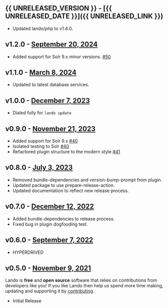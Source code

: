 ## {{ UNRELEASED_VERSION }} - [{{ UNRELEASED_DATE }}]({{ UNRELEASED_LINK }})

  * Updated lando/php to v1.4.0.

## v1.2.0 - [September 20, 2024](https://github.com/lando/solr/releases/tag/v1.2.0)
  * Added support for Solr 9.x minor versions. [#50](https://github.com/lando/solr/issues/50)

## v1.1.0 - [March 8, 2024](https://github.com/lando/solr/releases/tag/v1.1.0)
  * Updated to latest database services.

## v1.0.0 - [December 7, 2023](https://github.com/lando/solr/releases/tag/v1.0.0)

  * Dialed fully for `lando update`

## v0.9.0 - [November 21, 2023](https://github.com/lando/solr/releases/tag/v0.9.0)

  * Added support for Solr 9.x [#40](https://github.com/lando/solr/pull/40)
  * Isolated testing to Solr [#40](https://github.com/lando/solr/pull/40)
  * Refactored plugin structure to the modern style [#41](https://github.com/lando/solr/pull/41)

## v0.8.0 - [July 3, 2023](https://github.com/lando/solr/releases/tag/v0.8.0)

  * Removed bundle-dependencies and version-bump-prompt from plugin.
  * Updated package to use prepare-release-action.
  * Updated documentation to reflect new release process.

## v0.7.0 - [December 12, 2022](https://github.com/lando/solr/releases/tag/v0.7.0)

  * Added bundle-dependencies to release process.
  * Fixed bug in plugin dogfooding test.

## v0.6.0 - [September 7, 2022](https://github.com/lando/solr/releases/tag/v0.6.0)

  * HYPERDRIVED

## v0.5.0 - [November 9, 2021](https://github.com/lando/solr/releases/tag/v0.5.0)

  Lando is **free** and **open source** software that relies on contributions from developers like you! If you like Lando then help us spend more time making, updating and supporting it by [contributing](https://github.com/sponsors/lando).

  * Initial Release
